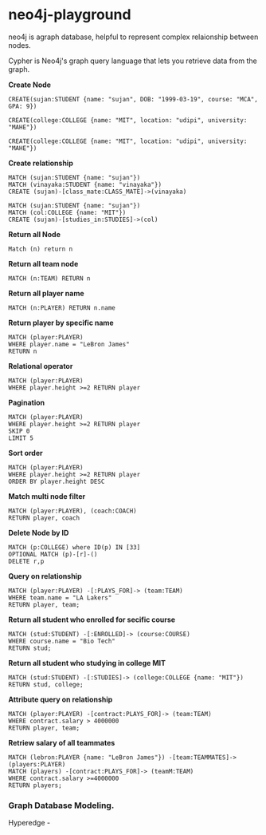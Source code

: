 # neo4j-playground

neo4j is agraph database, helpful to represent complex relaionship between nodes.

Cypher is Neo4j's graph query language that lets you retrieve data from the graph.

**Create Node**

```
CREATE(sujan:STUDENT {name: "sujan", DOB: "1999-03-19", course: "MCA", GPA: 9})

CREATE(college:COLLEGE {name: "MIT", location: "udipi", university: "MAHE"})

CREATE(college:COLLEGE {name: "MIT", location: "udipi", university: "MAHE"})
```

**Create relationship**

```
MATCH (sujan:STUDENT {name: "sujan"})
MATCH (vinayaka:STUDENT {name: "vinayaka"})
CREATE (sujan)-[class_mate:CLASS_MATE]->(vinayaka)
```

```
MATCH (sujan:STUDENT {name: "sujan"})
MATCH (col:COLLEGE {name: "MIT"})
CREATE (sujan)-[studies_in:STUDIES]->(col)
```

**Return all Node**

```
Match (n) return n
```

**Return all team node**

```
MATCH (n:TEAM) RETURN n
```

**Return all player name**

```
MATCH (n:PLAYER) RETURN n.name

```

**Return player by specific name**

```
MATCH (player:PLAYER)
WHERE player.name = "LeBron James"
RETURN n
```

**Relational operator**

```
MATCH (player:PLAYER)
WHERE player.height >=2 RETURN player
```

**Pagination**

```
MATCH (player:PLAYER)
WHERE player.height >=2 RETURN player
SKIP 0
LIMIT 5
```

**Sort order**

```
MATCH (player:PLAYER)
WHERE player.height >=2 RETURN player
ORDER BY player.height DESC
```

**Match multi node filter**

```
MATCH (player:PLAYER), (coach:COACH)
RETURN player, coach
```

**Delete Node by ID**

```
MATCH (p:COLLEGE) where ID(p) IN [33]
OPTIONAL MATCH (p)-[r]-()
DELETE r,p
```

**Query on relationship**

```
MATCH (player:PLAYER) -[:PLAYS_FOR]-> (team:TEAM)
WHERE team.name = "LA Lakers"
RETURN player, team;
```

**Return all student who enrolled for secific course**

```
MATCH (stud:STUDENT) -[:ENROLLED]-> (course:COURSE)
WHERE course.name = "Bio Tech"
RETURN stud;
```

**Return all student who studying in college MIT**

```
MATCH (stud:STUDENT) -[:STUDIES]-> (college:COLLEGE {name: "MIT"})
RETURN stud, college;
```

**Attribute query on relationship**

```
MATCH (player:PLAYER) -[contract:PLAYS_FOR]-> (team:TEAM)
WHERE contract.salary > 4000000
RETURN player, team;
```

**Retriew salary of all teammates**

```
MATCH (lebron:PLAYER {name: "LeBron James"}) -[team:TEAMMATES]-> (players:PLAYER)
MATCH (players) -[contract:PLAYS_FOR]-> (teamM:TEAM)
WHERE contract.salary >=4000000
RETURN players;
```

### Graph Database Modeling.

Hyperedge -
